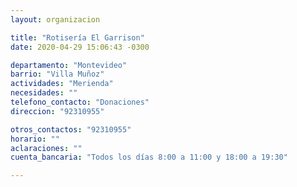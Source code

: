 ```yaml
---
layout: organizacion

title: "Rotisería El Garrison"
date: 2020-04-29 15:06:43 -0300

departamento: "Montevideo"
barrio: "Villa Muñoz"
actividades: "Merienda"
necesidades: ""
telefono_contacto: "Donaciones"
direccion: "92310955"

otros_contactos: "92310955"
horario: ""
aclaraciones: ""
cuenta_bancaria: "Todos los días 8:00 a 11:00 y 18:00 a 19:30"

---
```

